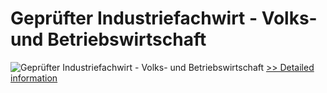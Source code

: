 # Geprüfter Industriefachwirt - Volks- und Betriebswirtschaft
![Geprüfter Industriefachwirt - Volks- und Betriebswirtschaft](https://mycommerce.akamaized.net/api/pimages/P300601272/BIG/300601272.JPG)
[>> Detailed information](https://secure.shareit.com/shareit/product.html?productid=300601272&affiliateid=200057808)